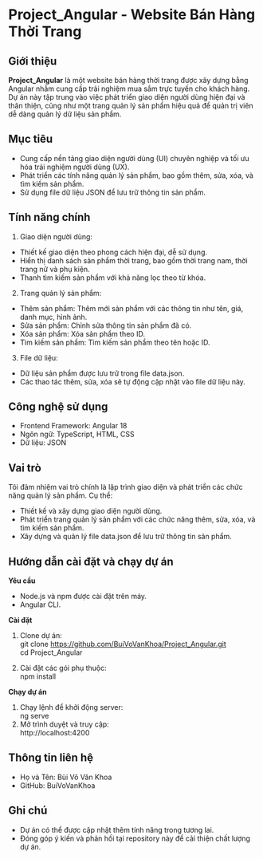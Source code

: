 # Project_Angular - Website Bán Hàng Thời Trang <br>

## Giới thiệu

<b>Project_Angular</b> là một website bán hàng thời trang được xây dựng bằng Angular nhằm cung cấp trải nghiệm mua sắm trực tuyến cho khách hàng. Dự án này tập trung vào việc phát triển giao diện người dùng hiện đại và thân thiện, cũng như một trang quản lý sản phẩm hiệu quả để quản trị viên dễ dàng quản lý dữ liệu sản phẩm.

## Mục tiêu
- Cung cấp nền tảng giao diện người dùng (UI) chuyên nghiệp và tối ưu hóa trải nghiệm người dùng (UX).  <br>
- Phát triển các tính năng quản lý sản phẩm, bao gồm thêm, sửa, xóa, và tìm kiếm sản phẩm.  <br>
- Sử dụng file dữ liệu JSON để lưu trữ thông tin sản phẩm.  <br>

## Tính năng chính

1. Giao diện người dùng: <br>
- Thiết kế giao diện theo phong cách hiện đại, dễ sử dụng.  <br>
- Hiển thị danh sách sản phẩm thời trang, bao gồm thời trang nam, thời trang nữ và phụ kiện.  <br>
- Thanh tìm kiếm sản phẩm với khả năng lọc theo từ khóa.  <br>
2. Trang quản lý sản phẩm: <br>
- Thêm sản phẩm: Thêm mới sản phẩm với các thông tin như tên, giá, danh mục, hình ảnh.  <br>
- Sửa sản phẩm: Chỉnh sửa thông tin sản phẩm đã có.  <br>
- Xóa sản phẩm: Xóa sản phẩm theo ID.  <br>
- Tìm kiếm sản phẩm: Tìm kiếm sản phẩm theo tên hoặc ID.  <br>
3. File dữ liệu: <br>
- Dữ liệu sản phẩm được lưu trữ trong file data.json.  <br>
- Các thao tác thêm, sửa, xóa sẽ tự động cập nhật vào file dữ liệu này.  <br>

## Công nghệ sử dụng 
- Frontend Framework: Angular 18
- Ngôn ngữ: TypeScript, HTML, CSS
- Dữ liệu: JSON
  
## Vai trò
Tôi đảm nhiệm vai trò chính là lập trình giao diện và phát triển các chức năng quản lý sản phẩm. Cụ thể:

- Thiết kế và xây dựng giao diện người dùng.
- Phát triển trang quản lý sản phẩm với các chức năng thêm, sửa, xóa, và tìm kiếm sản phẩm.
- Xây dựng và quản lý file data.json để lưu trữ thông tin sản phẩm.
  
## Hướng dẫn cài đặt và chạy dự án
<b>Yêu cầu </b>
- Node.js và npm được cài đặt trên máy.
- Angular CLI.
  
<b> Cài đặt </b>
1. Clone dự án: <br>
git clone https://github.com/BuiVoVanKhoa/Project_Angular.git  
cd Project_Angular

2. Cài đặt các gói phụ thuộc: <br>
npm install

<b> Chạy dự án </b>
1. Chạy lệnh để khởi động server:  <br>
ng serve  
2. Mở trình duyệt và truy cập:  <br>
http://localhost:4200

## Thông tin liên hệ
- Họ và Tên: Bùi Võ Văn Khoa
- GitHub: BuiVoVanKhoa

## Ghi chú
- Dự án có thể được cập nhật thêm tính năng trong tương lai.
- Đóng góp ý kiến và phản hồi tại repository này để cải thiện chất lượng dự án.
